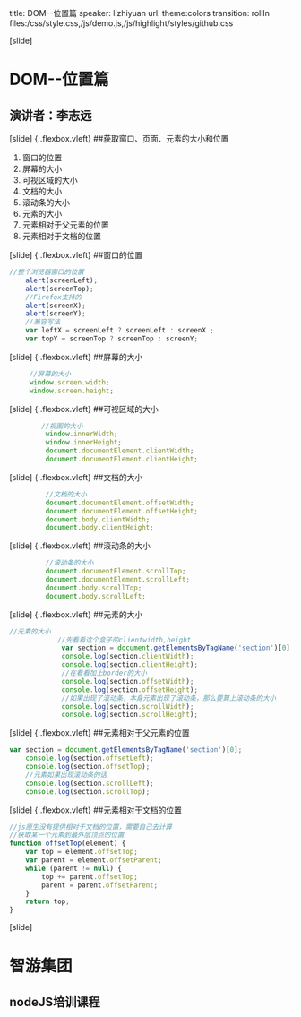 title: DOM--位置篇
speaker: lizhiyuan
url:
theme:colors 
transition: rollIn
files:/css/style.css,/js/demo.js,/js/highlight/styles/github.css

[slide]
# DOM--位置篇
## 演讲者：李志远

[slide] {:.flexbox.vleft}
##获取窗口、页面、元素的大小和位置
1. 窗口的位置
2. 屏幕的大小
3. 可视区域的大小
4. 文档的大小
5. 滚动条的大小
6. 元素的大小
7. 元素相对于父元素的位置
8. 元素相对于文档的位置


[slide] {:.flexbox.vleft}
##窗口的位置
```javascript
//整个浏览器窗口的位置
    alert(screenLeft);
    alert(screenTop);
    //Firefox支持的
    alert(screenX);
    alert(screenY);
    //兼容写法
    var leftX = screenLeft ? screenLeft : screenX ;
    var topY = screenTop ? screenTop : screenY;
```

[slide] {:.flexbox.vleft}
##屏幕的大小
```javascript
     //屏幕的大小
     window.screen.width;
     window.screen.height;
```

[slide] {:.flexbox.vleft}
##可视区域的大小
```javascript
        //视图的大小
         window.innerWidth;
         window.innerHeight;
         document.documentElement.clientWidth;
         document.documentElement.clientHeight;
```

[slide] {:.flexbox.vleft}
##文档的大小
```javascript
         //文档的大小   
         document.documentElement.offsetWidth;
         document.documentElement.offsetHeight;
         document.body.clientWidth;
         document.body.clientHeight;
```

[slide] {:.flexbox.vleft}
##滚动条的大小
```javascript
         //滚动条的大小   
         document.documentElement.scrollTop;
         document.documentElement.scrollLeft;
         document.body.scrollTop;
         document.body.scrollLeft;
```

[slide] {:.flexbox.vleft}
##元素的大小
```javascript
//元素的大小   
            //先看看这个盒子的clientwidth,height
             var section = document.getElementsByTagName('section')[0];
             console.log(section.clientWidth);
             console.log(section.clientHeight);
             //在看看加上border的大小
             console.log(section.offsetWidth);
             console.log(section.offsetHeight);
             //如果出现了滚动条，本身元素出现了滚动条，那么要算上滚动条的大小
             console.log(section.scrollWidth);
             console.log(section.scrollHeight);
```

[slide] {:.flexbox.vleft}
##元素相对于父元素的位置
```javascript
var section = document.getElementsByTagName('section')[0];
    console.log(section.offsetLeft);
    console.log(section.offsetTop);
    //元素如果出现滚动条的话
    console.log(section.scrollLeft);
    console.log(section.scrollTop);
```

[slide] {:.flexbox.vleft}
##元素相对于文档的位置
```javascript
//js原生没有提供相对于文档的位置，需要自己去计算
//获取某一个元素到最外层顶点的位置
function offsetTop(element) {
    var top = element.offsetTop;
    var parent = element.offsetParent;
    while (parent != null) {
        top += parent.offsetTop;
        parent = parent.offsetParent;
    }
    return top;
}
```


[slide]
# 智游集团
## nodeJS培训课程